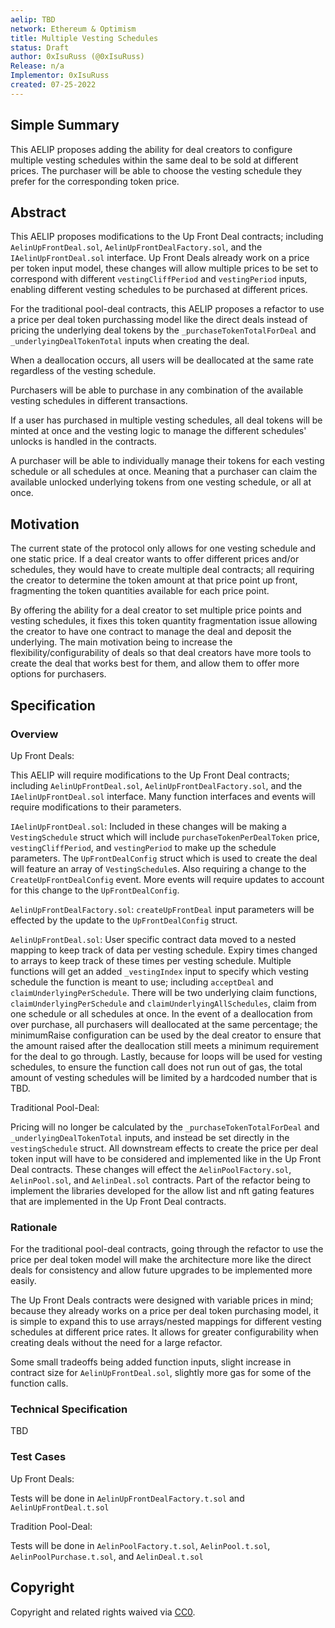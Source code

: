 ```yaml
---
aelip: TBD
network: Ethereum & Optimism
title: Multiple Vesting Schedules
status: Draft
author: 0xIsuRuss (@0xIsuRuss)
Release: n/a
Implementor: 0xIsuRuss
created: 07-25-2022
---
```


## Simple Summary

<!--"If you can't explain it simply, you don't understand it well enough." Simply describe the outcome the proposed changes intends to achieve. This should be non-technical and accessible to a casual community member.-->

This AELIP proposes adding the ability for deal creators to configure multiple vesting schedules within the same deal to be sold at different prices. The purchaser will be able to choose the vesting schedule they prefer for the corresponding token price. 

## Abstract

<!--A short (~200 word) description of the proposed change, the abstract should clearly describe the proposed change. This is what *will* be done if the AELIP is implemented, not *why* it should be done or *how* it will be done. If the AELIP proposes deploying a new contract, write, "we propose to deploy a new contract that will do x".-->

This AELIP proposes modifications to the Up Front Deal contracts; including `AelinUpFrontDeal.sol`, `AelinUpFrontDealFactory.sol`, and the `IAelinUpFrontDeal.sol` interface. Up Front Deals already work on a price per token input model, these changes will allow multiple prices to be set to correspond with different `vestingCliffPeriod` and `vestingPeriod` inputs, enabling different vesting schedules to be purchased at different prices.

For the traditional pool-deal contracts, this AELIP proposes a refactor to use a price per deal token purchassing model like the direct deals instead of pricing the underlying deal tokens by the `_purchaseTokenTotalForDeal` and `_underlyingDealTokenTotal` inputs when creating the deal.

When a deallocation occurs, all users will be deallocated at the same rate regardless of the vesting schedule.

Purchasers will be able to purchase in any combination of the available vesting schedules in different transactions.

If a user has purchased in multiple vesting schedules, all deal tokens will be minted at once and the vesting logic to manage the different schedules' unlocks is handled in the contracts.

A purchaser will be able to individually manage their tokens for each vesting schedule or all schedules at once. Meaning that a purchaser can claim the available unlocked underlying tokens from one vesting schedule, or all at once.

## Motivation

<!--This is the problem statement. This is the *why* of the AELIP. It should clearly explain *why* the current state of the protocol is inadequate.  It is critical that you explain *why* the change is needed, if the AELIP proposes changing how something is calculated, you must address *why* the current calculation is inaccurate or wrong. This is not the place to describe how the AELIP will address the issue!-->

The current state of the protocol only allows for one vesting schedule and one static price. If a deal creator wants to offer different prices and/or schedules, they would have to create multiple deal contracts; all requiring the creator to determine the token amount at that price point up front, fragmenting the token quantities available for each price point.

By offering the ability for a deal creator to set multiple price points and vesting schedules, it fixes this token quantity fragmentation issue allowing the creator to have one contract to manage the deal and deposit the underlying. The main motivation being to increase the flexibility/configurability of deals so that deal creators have more tools to create the deal that works best for them, and allow them to offer more options for purchasers.

## Specification

### Overview

<!--This is a high-level overview of *how* the AELIP will solve the problem. The overview should clearly describe how the new feature will be implemented.-->

Up Front Deals:

This AELIP will require modifications to the Up Front Deal contracts; including `AelinUpFrontDeal.sol`, `AelinUpFrontDealFactory.sol`, and the `IAelinUpFrontDeal.sol` interface. Many function interfaces and events will require modifications to their parameters.

`IAelinUpFrontDeal.sol`: Included in these changes will be making a `VestingSchedule` struct which will include `purchaseTokenPerDealToken` price, `vestingCliffPeriod`, and `vestingPeriod` to make up the schedule parameters. The `UpFrontDealConfig` struct which is used to create the deal will feature an array of `VestingSchedule`s. Also requiring a change to the `CreateUpFrontDealConfig` event. More events will require updates to account for this change to the `UpFrontDealConfig`.

`AelinUpFrontDealFactory.sol`: `createUpFrontDeal` input parameters will be effected by the update to the `UpFrontDealConfig` struct.

`AelinUpFrontDeal.sol`: User specific contract data moved to a nested mapping to keep track of data per vesting schedule. Expiry times changed to arrays to keep track of these times per vesting schedule. Multiple functions will get an added `_vestingIndex` input to specify which vesting schedule the function is meant to use; including `acceptDeal` and `claimUnderlyingPerSchedule`. There will be two underlying claim functions, `claimUnderlyingPerSchedule` and `claimUnderlyingAllSchedules`, claim from one schedule or all schedules at once. In the event of a deallocation from over purchase, all purchasers will deallocated at the same percentage; the minimumRaise configuration can be used by the deal creator to ensure that the amount raised after the deallocation still meets a minimum requirement for the deal to go through. Lastly, because for loops will be used for vesting schedules, to ensure the function call does not run out of gas, the total amount of vesting schedules will be limited by a hardcoded number that is TBD.

Traditional Pool-Deal:

Pricing will no longer be calculated by the `_purchaseTokenTotalForDeal` and `_underlyingDealTokenTotal` inputs, and instead be set directly in the `vestingSchedule` struct. All downstream effects to create the price per deal token input will have to be considered and implemented like in the Up Front Deal contracts. These changes will effect the `AelinPoolFactory.sol`, `AelinPool.sol`, and `AelinDeal.sol` contracts. Part of the refactor being to implement the libraries developed for the allow list and nft gating features that are implemented in the Up Front Deal contracts.

### Rationale

<!--This is where you explain the reasoning behind how you propose to solve the problem. Why did you propose to implement the change in this way, what were the considerations and trade-offs. The rationale fleshes out what motivated the design and why particular design decisions were made. It should describe alternate designs that were considered and related work. The rationale may also provide evidence of consensus within the community, and should discuss important objections or concerns raised during discussion.-->

For the traditional pool-deal contracts, going through the refactor to use the price per deal token model will make the architecture more like the direct deals for consistency and allow future upgrades to be implemented more easily.

The Up Front Deals contracts were designed with variable prices in mind; because they already works on a price per deal token purchasing model, it is simple to expand this to use arrays/nested mappings for different vesting schedules at different price rates. It allows for greater configurability when creating deals without the need for a large refactor. 

Some small tradeoffs being added function inputs, slight increase in contract size for `AelinUpFrontDeal.sol`, slightly more gas for some of the function calls.

### Technical Specification

<!--The technical specification should outline the public API of the changes proposed. That is, changes to any of the interfaces Aelin currently exposes or the creations of new ones.-->

TBD

### Test Cases

<!--Test cases for an implementation are mandatory for AELIPs but can be included with the implementation..-->

Up Front Deals:

Tests will be done in `AelinUpFrontDealFactory.t.sol` and `AelinUpFrontDeal.t.sol`

Tradition Pool-Deal:

Tests will be done in `AelinPoolFactory.t.sol`, `AelinPool.t.sol`, `AelinPoolPurchase.t.sol`, and `AelinDeal.t.sol`

## Copyright

Copyright and related rights waived via [CC0](https://creativecommons.org/publicdomain/zero/1.0/).
